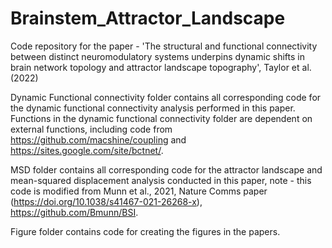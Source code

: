 # Brainstem_Attractor_Landscape

Code repository for the paper - 'The structural and functional connectivity between distinct neuromodulatory systems underpins dynamic shifts in brain network topology and attractor landscape topography', Taylor et al. (2022)

Dynamic Functional connectivity folder contains all corresponding code for the dynamic functional connectivity analysis performed in this paper. Functions in the dynamic functional connectivity folder are dependent on external functions, including code from https://github.com/macshine/coupling and https://sites.google.com/site/bctnet/.

MSD folder contains all corresponding code for the attractor landscape and mean-squared displacement analysis conducted in this paper, note - this code is modified from Munn et al., 2021, Nature Comms paper (https://doi.org/10.1038/s41467-021-26268-x), https://github.com/Bmunn/BSI.

Figure folder contains code for creating the figures in the papers.
